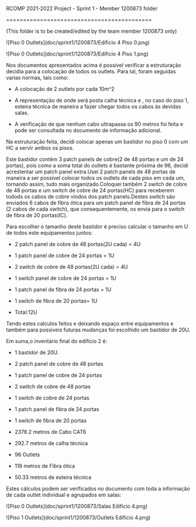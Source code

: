 RCOMP 2021-2022 Project - Sprint 1 - Member 1200873 folder

===========================================

(This folder is to be created/edited by the team member 1200873 only)


![Piso 0 Outlets](doc/sprint1/1200873/Edificio 4 Piso 0.png)

![Piso 0 Outlets](doc/sprint1/1200873/Edificio 4 Piso 1.png)


Nos documentos apresentados acima é possivel verificar a estruturação decidia para a colocação de todos os outlets. Para tal, foram seguidas varias normas, tais como:



* A colocação de 2 outlets por cada 10m^2 


* A representação de onde será posta calha técnica e , no caso do piso 1, esteira técnica de maneira a fazer chegar todos os cabos às devidas salas.


* A verificação de que nenhum cabo ultrapassa os 90 metros foi feita e pode ser consultada no documento de informação adicional.



Na estruturação feita, decidi colocar apenas um bastidor no piso 0 com um HC a servir ambos os pisos.


Este bastidor contém 3 patch panels de cobre(2 de 48 portas e um de 24 portas), pois como a soma total do outlets é bastante próxima de 96, decidi acrestentar um patch panel extra.Usei 2 patch panels de 48 portas de maneira a ser possível colocar todos os outlets de cada piso em cada um, tornando assim, tudo mais organizado.Coloquei também 2 switch de cobre de 48 portas e um switch de cobre de 24 portas(HC) para receberem todods os cabos de cobre vindos dos patch panels.Destes switch são enviados 6 cabos de fibra ótica para um patch panel de fibra de 24 portas (2 cabos de cada switch), que consequentemente, os envia para o switch de fibra de 20 portas(IC). 



Para escolher o tamanho deste bastidor é preciso calcular o tamanho em U de todos este equipamentos juntos:


* 2 patch panel de cobre de 48 portas(2U cada) = 4U


* 1 patch panel de cobre de 24 portas = 1U 


* 2 switch de cobre de 48 portas(2U cada) = 4U


* 1 switch panel de cobre de 24 portas = 1U 


* 1 patch panel de fibra de 24 portas = 1U


* 1 switch de fibra de 20 portas= 1U


* Total:12U 



Tendo estes calculos feitos e deixando espaço entre equipamentos e também para possiveis futuras mudanças foi escolhido um bastidor de 20U.



Em suma,o inventário final do edifício 2 é:


* 1 bastidor de 20U.


* 2 patch panel de cobre de 48 portas


* 1 patch panel de cobre de 24 portas


* 2 switch de cobre de 48 portas


* 1 switch de cobre de 24 portas


* 1 patch panel de fibra de 24 portas


* 1 switch de fibra de 20 portas


* 2376.2 metros de Cabo CAT6


* 292.7 metros de calha técnica


* 96 Outlets


* 118 metros de Fibra ótica


* 50.33 metros de esteira técnica



Estes cálculos podem ser verificados no documento com toda a informação de cada outlet individual e agrupados em salas:

![Piso 0 Outlets](doc/sprint1/1200873/Salas Edificio 4.png)

![Piso 1 Outlets](doc/sprint1/1200873/Outlets Edificio 4.png)